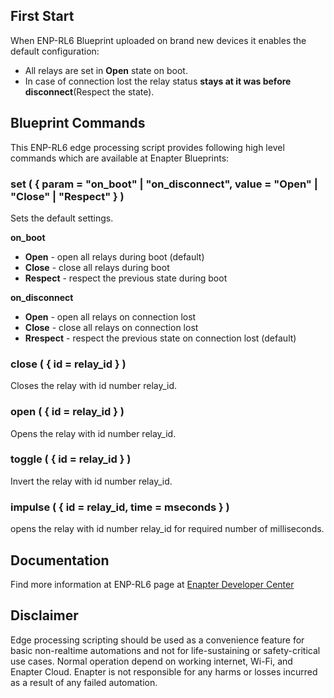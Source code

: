 ## First Start

When ENP-RL6 Blueprint uploaded on brand new devices it enables the default configuration:

* All relays are set in **Open** state on boot.
* In case of connection lost the relay status **stays at it was before disconnect**(Respect the state).

## Blueprint Commands

This ENP-RL6 edge processing script provides following high level commands which are available at Enapter Blueprints:

### set ( { param = "on_boot" | "on_disconnect", value = "Open" | "Close" |  "Respect" } )

Sets the default settings.

**on_boot**

* **Open** - open all relays during boot (default)
* **Close** - close all relays during boot
* **Respect** - respect the previous state during boot

**on_disconnect**

* **Open** - open all relays on connection lost
* **Close** - close all relays on connection lost
* **Rrespect** - respect the previous state on connection lost (default)

### close ( { id = relay_id } )

Closes the relay with id number relay_id.

### open ( { id = relay_id } )

Opens the relay with id number relay_id.

### toggle ( { id = relay_id } )

Invert the relay with id number relay_id.

### impulse ( { id = relay_id, time = mseconds } )

opens the relay with id number relay_id for required number of milliseconds.

## Documentation

Find more information at ENP-RL6 page at [Enapter Developer Center](https://developers.enapter.com/docs/reference/ucm/rl6)

## Disclaimer	

Edge processing scripting should be used as a convenience feature for basic non-realtime automations and not for life-sustaining or safety-critical use cases. Normal operation depend on working internet, Wi-Fi, and Enapter Cloud. Enapter is not responsible for any harms or losses incurred as a result of any failed automation.